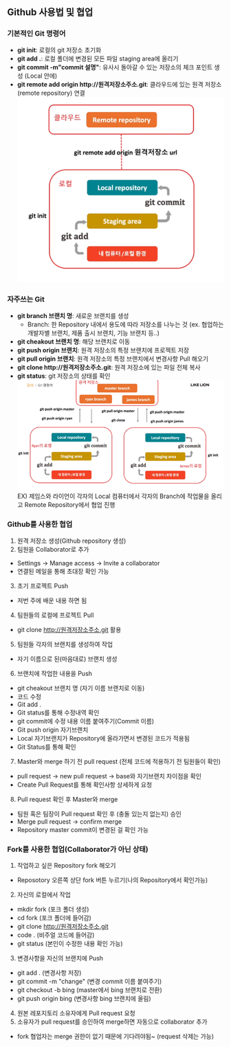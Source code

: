## Github 사용법 및 협업
### 기본적인 Git 명령어
* __git init__: 로컬의 git 저장소 초기화
* __git add .__: 로컬 폴더에 변경된 모든 파일 staging area에 올리기
* __git commit -m"commit 설명"__: 유사시 돌아갈 수 있는 저장소의 체크 포인트 생성 (Local 안에)
* __git remote add origin http://원격저장소주소.git__: 클라우드에 있는 원격 저장소(remote repository) 연결
![ex_로컬원격연결](./Img/로컬이랑원격저장소연결.PNG)
### 자주쓰는 Git 
* __git branch 브랜치 명__: 새로운 브랜치를 생성
  * Branch: 한 Repository 내에서 용도에 따라 저장소를 나누는 것 (ex. 협업하는 개발자별 브랜치, 제품 출시 브랜치, 기능 브랜치 등..)
* __git cheakout 브랜치 명__: 해당 브랜치로 이동
* __git push origin 브랜치__: 원격 저장소의 특정 브랜치에 프로젝트 저장
* __git pull origin 브랜치__: 원격 저장소의 특정 브랜치에서 변경사항 Pull 해오기
* __git clone  http://원격저장소주소.git__: 원격 저장소에 있는 파일 전체 복사
* __git status__: git 저장소의 상태를 확인
![ex.git명령어사용법](./Img/git명령어정리.PNG)
EX) 제임스와 라이언이 각자의 Local 컴퓨터에서 각자의 Branch에 작업물을 올리고 Remote Repository에서 협업 진행


### Github를 사용한 협업
1. 원격 저장소 생성(Github repository 생성)
2. 팀원을 Collaborator로 추가
 * Settings → Manage access → Invite a collaborator
  * 연결된 메일을 통해 초대장 확인 가능
3. 초기 프로젝트 Push
 * 저번 주에 배운 내용 하면 됨
4. 팀원들의 로컬에 프로젝트 Pull
 * git clone http://원격저장소주소.git 활용
5. 팀원들 각자의 브랜치를 생성하여 작업
 * 자기 이름으로 된(마음대로) 브랜치 생성
6. 브랜치에 작업한 내용을 Push
 * git cheakout 브랜치 명 (자기 이름 브랜치로 이동)
 * 코드 수정
 * Git add .
 * Git status를 통해 수정내역 확인
 * git commit에 수정 내용 이름 붙여주기(Commit 이름)
 * Git push origin 자기브랜치
 * Local 자기브랜치가 Repository에 올라가면서 변경된 코드가 적용됨
 * Git Status를 통해 확인
7. Master와 merge 하기 전 pull request (전체 코드에 적용하기 전 팀원들이 확인)
 * pull request → new pull request → base와 자기브랜치 차이점을 확인
 * Create Pull Request를 통해 확인사항 상세하게 요청
8. Pull request 확인 후 Master와 merge
 * 팀원 혹은 팀장이 Pull request 확인 후 (충돌 있는지 없는지) 승인
 * Merge pull request → confirm merge
 * Repository master commit이 변경된 걸 확인 가능
 
 
### Fork를 사용한 협업(Collaborator가 아닌 상태)
1. 작업하고 싶은 Repository fork 해오기
 * Reposotory 오른쪽 상단 fork 버튼 누르기(나의 Repository에서 확인가능)
2. 자신의 로컬에서 작업
 * mkdir fork (포크 폴더 생성)
 * cd fork (포크 폴더에 들어감)
 * git clone http://원격저장소주소.git
 * code . (비주얼 코드에 들어감)
 * git status (본인이 수정한 내용 확인 가능)
3. 변경사항을 자신의 브랜치에 Push
 * git add . (변경사항 저장)
 * git commit -m "change" (변경 commit 이름 붙여주기)
 * git checkout -b bing (master에서 bing 브랜치로 전환)
 * git push origin bing (변경사항 bing 브랜치에 올림)
4. 원본 레포지토리 소유자에게 Pull request 요청
5. 소유자가 pull request를 승인하여 merge하면 자동으로 collaborator 추가
 * fork 협업자는 merge 권한이 없기 때문에 기다려야됨~ (request 삭제는 가능)
